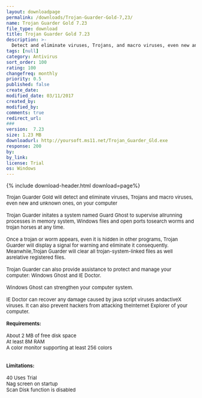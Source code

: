 ```yaml
---
layout: downloadpage
permalink: /downloads/Trojan-Guarder-Gold-7,23/
name: Trojan Guarder Gold 7.23
file_type: download
title: Trojan Guarder Gold 7.23
description: >-
  Detect and eliminate viruses, Trojans, and macro viruses, even new and unknown ones, on your PC
tags: [null]
category: Antivirus
sort_order: 100
rating: 100
changefreq: monthly
priority: 0.5
published: false
create_date:
modified_date: 03/11/2017
created_by:
modified_by:
comments: true
redirect_url:
###
version:  7.23
size: 1.23 MB
downloadurl: http://yoursoft.ms11.net/Trojan_Guarder_Gld.exe
response: 200
by:
by_link:
license: Trial
os: Windows
---
```


{% include download-header.html download=page%}

<p style="fix-download-text !important">
<p><font size="2"><p>Trojan Guarder Gold will detect and eliminate viruses, Trojans and macro viruses, even new and unknown ones, on your computer<br />
<br />
Trojan Guarder initates a system named Guard Ghost to supervise allrunning processes in memory system, Windows files and open ports tosearch worms and trojan horses at any time. <br />
<br />
Once a trojan or worm appears, even it is hidden in other programs, Trojan Guarder will display a signal for warning and eliminate it consequently. Meanwhile,Trojan Guarder will clear all trojan-system-linked files as well asrelative registered files. <br />
<br />
Trojan Guarder can also provide assistance to protect and manage your computer: Windows Ghost and IE Doctor. <br />
<br />
Windows Ghost can strengthen your computer system. <br />
<br />
IE Doctor can recover any damage caused by java script viruses andactiveX viruses. It can also prevent hackers from attacking theInternet Explorer of your computer. <br />
<br />
<span><strong>Requirements:</strong></span><br />
<br />
About 2 MB of free disk space<br />
At least 8M RAM<br />
A color monitor supporting at least 256 colors<br />
<br />
<br />
<span><strong>Limitations:</strong></span><br />
<br />
40 Uses Trial<br />
Nag screen on startup<br />
Scan Disk function is disabled</p></p></p>

